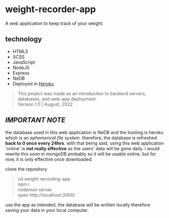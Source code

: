 # weight-recorder-app

A web application to keep track of your weight.

## technology

- HTML5
- SCSS
- JavaScript
- NodeJS
- Express
- NeDB
- Deployed in [Heroku](https://weight-recording-app.herokuapp.com/)

> This project was made as an introduciton to backend servers, databases, and web-app deployment. <br/>
> Version 1.0 | August, 2022

## _IMPORTANT NOTE_

the database used in this web application is NeDB and the hosting is heroku which is an _ephemerical file system_. therefore, the database is refreshed **back to 0 once every 24hrs**. with that being said, using this web application 'online' is **not really effective** as the users' data will be gone daily. i would rewrite this soon in mongoDB probably so it will be usable online, but for now, it is only effective once downloaded.

clone the repository

> cd weight-recording-app <br/>
> npm i <br/>
> nodemon server <br/>
> open http://localhost:3000/ <br/>

use the app as intended, the database will be written locally therefore saving your data in your local computer.
